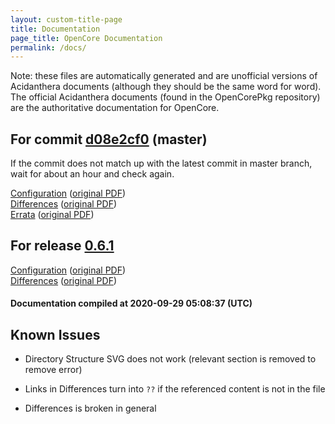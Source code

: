 ```yaml
---
layout: custom-title-page
title: Documentation
page_title: OpenCore Documentation
permalink: /docs/
---
```

Note: these files are automatically generated and are unofficial versions of Acidanthera documents (although they should be the same word for word). The official Acidanthera documents (found in the OpenCorePkg repository) are the authoritative documentation for OpenCore.

## For commit [d08e2cf0](https://github.com/acidanthera/OpenCorePkg/tree/d08e2cf0b1cf3dbc8edfa6fd5b266eaf5aea5689) (master)

If the commit does not match up with the latest commit in master branch, wait for about an hour and check again.

[Configuration](latest/Configuration.html) ([original PDF](https://github.com/acidanthera/OpenCorePkg/blob/d08e2cf0b1cf3dbc8edfa6fd5b266eaf5aea5689/Docs/Configuration.pdf))
<br>
[Differences](latest/Differences.html) ([original PDF](https://github.com/acidanthera/OpenCorePkg/blob/d08e2cf0b1cf3dbc8edfa6fd5b266eaf5aea5689/Docs/Differences/Differences.pdf))
<br>
[Errata](latest/Errata.html) ([original PDF](https://github.com/acidanthera/OpenCorePkg/blob/d08e2cf0b1cf3dbc8edfa6fd5b266eaf5aea5689/Docs/Errata/Errata.pdf))

## For release [0.6.1](https://github.com/acidanthera/OpenCorePkg/tree/0.6.1)

[Configuration](release/Configuration.html) ([original PDF](https://github.com/acidanthera/OpenCorePkg/blob/0.6.1/Docs/Configuration.pdf))
<br>
[Differences](release/Differences.html) ([original PDF](https://github.com/acidanthera/OpenCorePkg/blob/0.6.1/Docs/Differences/Differences.pdf))

#### Documentation compiled at 2020-09-29 05:08:37 (UTC)

## Known Issues

* Directory Structure SVG does not work (relevant section is removed to remove error)

* Links in Differences turn into `??` if the referenced content is not in the file

* Differences is broken in general
